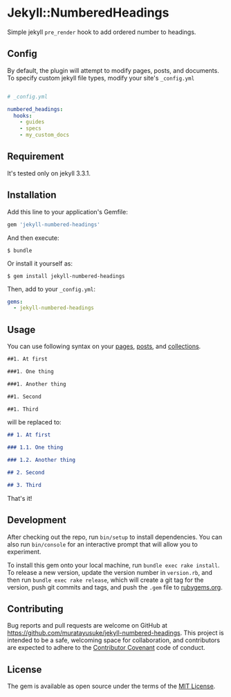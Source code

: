 # Jekyll::NumberedHeadings

Simple jekyll `pre_render` hook to add ordered number to headings.

## Config

By default, the plugin will attempt to modify pages, posts, and documents. To specify custom jekyll file types, modify your site's `_config.yml`

```yaml

# _config.yml

numbered_headings:
  hooks:
    - guides
    - specs
    - my_custom_docs
```

## Requirement

It's tested only on jekyll 3.3.1.

## Installation

Add this line to your application's Gemfile:

```ruby
gem 'jekyll-numbered-headings'
```

And then execute:

    $ bundle

Or install it yourself as:

    $ gem install jekyll-numbered-headings

Then, add to your `_config.yml`:

```yaml
gems:
  - jekyll-numbered-headings
```
## Usage

You can use following syntax on your [pages](https://jekyllrb.com/docs/pages/), [posts](https://jekyllrb.com/docs/posts/), and [collections](https://jekyllrb.com/docs/collections/).

```markdown
##1. At first

###1. One thing

###1. Another thing

##1. Second

##1. Third
```

will be replaced to:

```markdown
## 1. At first

### 1.1. One thing

### 1.2. Another thing

## 2. Second

## 3. Third
```

That's it!

## Development

After checking out the repo, run `bin/setup` to install dependencies. You can also run `bin/console` for an interactive prompt that will allow you to experiment.

To install this gem onto your local machine, run `bundle exec rake install`. To release a new version, update the version number in `version.rb`, and then run `bundle exec rake release`, which will create a git tag for the version, push git commits and tags, and push the `.gem` file to [rubygems.org](https://rubygems.org).

## Contributing

Bug reports and pull requests are welcome on GitHub at https://github.com/muratayusuke/jekyll-numbered-headings. This project is intended to be a safe, welcoming space for collaboration, and contributors are expected to adhere to the [Contributor Covenant](http://contributor-covenant.org) code of conduct.


## License

The gem is available as open source under the terms of the [MIT License](http://opensource.org/licenses/MIT).

